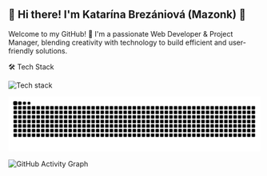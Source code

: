 ## 🌟 Hi there! I'm Katarína Brezániová (Mazonk) 👋
Welcome to my GitHub! 🚀 I'm a passionate Web Developer & Project Manager, blending creativity with technology to build efficient and user-friendly solutions.

🛠️ Tech Stack

<img src="https://skillicons.dev/icons?i=java,cs,html,css,js,ts,tailwind,php,laravel,vue,mysql,postgresql,mongodb,git,github" alt="Tech stack" />


![Snake Animation](https://github.com/mazonk/mazonk/blob/output/github-contribution-grid-snake-dark.svg??palette=github-dark?timestamp=2024-03-10)

![GitHub Activity Graph](https://github-readme-activity-graph.vercel.app/graph?username=mazonk&theme=elegant)







